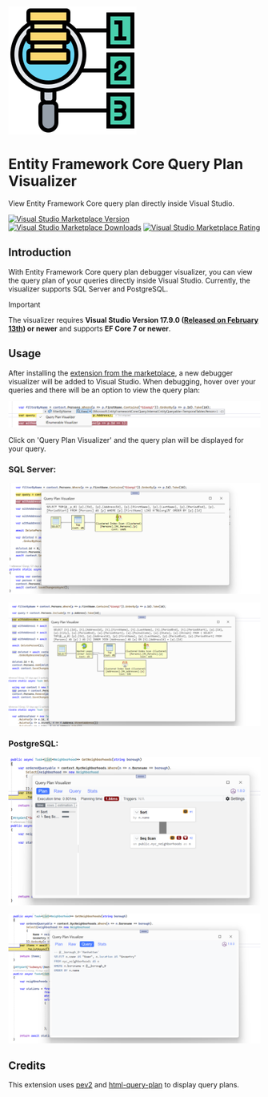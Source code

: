 ![EFCore.Visualizer](doc/IconMedium.png "EFCore.Visualizer")

# Entity Framework Core Query Plan Visualizer

View Entity Framework Core query plan directly inside Visual Studio.

[![Visual Studio Marketplace Version](https://img.shields.io/visual-studio-marketplace/v/GiorgiDalakishvili.EFCoreVisualizer?style=for-the-badge&logo=visualstudio&label=Download%20Now&color=purple)](https://marketplace.visualstudio.com/items?itemName=GiorgiDalakishvili.EFCoreVisualizer)
[![Visual Studio Marketplace Downloads](https://img.shields.io/visual-studio-marketplace/d/GiorgiDalakishvili.EFCoreVisualizer?style=for-the-badge)](https://marketplace.visualstudio.com/items?itemName=GiorgiDalakishvili.EFCoreVisualizer)
[![Visual Studio Marketplace Rating](https://img.shields.io/visual-studio-marketplace/r/GiorgiDalakishvili.EFCoreVisualizer?style=for-the-badge)](https://marketplace.visualstudio.com/items?itemName=GiorgiDalakishvili.EFCoreVisualizer&ssr=false#review-details)


## Introduction

With Entity Framework Core query plan debugger visualizer, you can view the query plan of your queries directly inside Visual Studio. Currently, the visualizer supports SQL Server and PostgreSQL.

> [!IMPORTANT] 
> The visualizer requires **Visual Studio Version 17.9.0 ([Released on February 13th](https://devblogs.microsoft.com/visualstudio/visual-studio-2022-17-9-now-available/)) or newer** and supports **EF Core 7 or newer**.

## Usage

After installing the [extension from the marketplace](https://marketplace.visualstudio.com/items?itemName=GiorgiDalakishvili.EFCoreVisualizer), a new debugger visualizer will be added to Visual Studio. When debugging, hover over your queries and there will be an option to view the query plan:

![VariableVisualizer](doc/VariableVisualizer.png)

Click on 'Query Plan Visualizer' and the query plan will be displayed for your query.

### SQL Server:

![Sql Server Plan](doc/SqlPlan1.png)

![Sql Server Plan](doc/SqlPlan2.png)

### PostgreSQL:

![PostgreSQL Plan](doc/PostgreSQLPlan2.png)

![PostgreSQL Plan](doc/PostgreSQLPlan1.png)

## Credits

This extension uses [pev2](https://github.com/dalibo/pev2/) and [html-query-plan](https://github.com/JustinPealing/html-query-plan) to display query plans.
